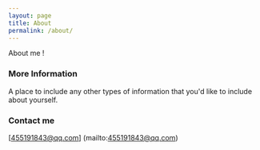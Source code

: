 ```yaml
---
layout: page
title: About
permalink: /about/
---
```


About me !

### More Information

A place to include any other types of information that you'd like to include about yourself.

### Contact me

[455191843@qq.com] (mailto:455191843@qq.com)
